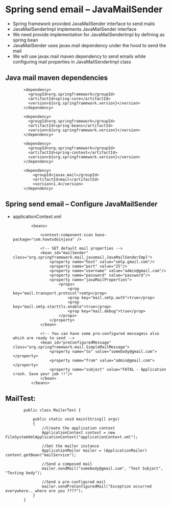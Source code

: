 #	Spring send email – JavaMailSender 

-	Spring framework provided JavaMailSender interface to send mails
-	JavaMailSenderImpl implements JavaMailSender interface
-	We need provide implementation for JavaMailSenderImpl by defining as spring bean
-	JavaMailSender uses javax.mail dependency under the hood to send the mail
-	We will use javax.mail maven dependency to send emails while configuring mail properties in JavaMailSenderImpl class


##	Java mail maven dependencies
	
			
			<dependency>
			  <groupId>org.springframework</groupId>
			  <artifactId>spring-core</artifactId>
			  <version>${org.springframework.version}</version>
			</dependency>
			 
			<dependency>
			  <groupId>org.springframework</groupId>
			  <artifactId>spring-beans</artifactId>
			  <version>${org.springframework.version}</version>
			</dependency>
			 
			<dependency>
			  <groupId>org.springframework</groupId>
			  <artifactId>spring-context</artifactId>
			  <version>${org.springframework.version}</version>
			</dependency>
			 
			<dependency>
				<groupId>javax.mail</groupId>
				<artifactId>mail</artifactId>
				<version>1.4</version>
			</dependency>
			
			
##	Spring send email – Configure JavaMailSender

				
				
-	applicationContext.xml

				
				<beans>
 
					<context:component-scan base-package="com.howtodoinjava" />   
					 
					<!-- SET default mail properties -->
					<bean id="mailSender" class="org.springframework.mail.javamail.JavaMailSenderImpl">
						<property name="host" value="smtp.gmail.com"/>
						<property name="port" value="25"/>
						<property name="username" value="admin@gmail.com"/>
						<property name="password" value="password"/>
						<property name="javaMailProperties">
							<props>
								<prop key="mail.transport.protocol">smtp</prop>
								<prop key="mail.smtp.auth">true</prop>
								<prop key="mail.smtp.starttls.enable">true</prop>
								<prop key="mail.debug">true</prop>
							</props>
						</property>
					</bean>
					 
					<!-- You can have some pre-configured messagess also which are ready to send -->
					<bean id="preConfiguredMessage" class="org.springframework.mail.SimpleMailMessage">
						<property name="to" value="somebody@gmail.com"></property>
						<property name="from" value="admin@gmail.com"></property>
						<property name="subject" value="FATAL - Application crash. Save your job !!"/>
					</bean>
				</beans>




##	MailTest:

			
			public class MailerTest {
 
				public static void main(String[] args)
				{
					//Create the application context
					ApplicationContext context = new FileSystemXmlApplicationContext("applicationContext.xml");
					 
					//Get the mailer instance
					ApplicationMailer mailer = (ApplicationMailer) context.getBean("mailService");
			 
					//Send a composed mail
					mailer.sendMail("somebody@gmail.com", "Test Subject", "Testing body");
			 
					//Send a pre-configured mail
					mailer.sendPreConfiguredMail("Exception occurred everywhere.. where are you ????");
				}
			}


